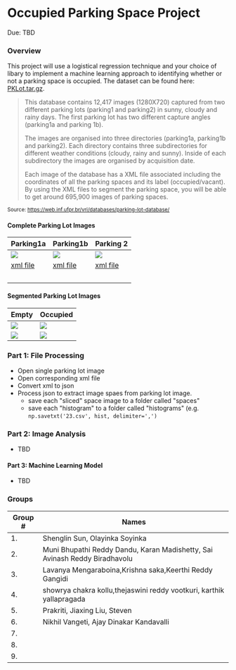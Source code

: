 Occupied Parking Space Project
==============================
Due: TBD

### Overview

This project will use a logistical regression technique and your choice of libary to implement a machine learning approach to identifying whether or not a parking space is occupied. The dataset can be found here: [PKLot.tar.gz](http://cs.mwsu.edu/~griffin/p-lot/pklot_images/PKLot.tar.gz). 

>This database contains 12,417 images (1280X720) captured from two different parking lots (parking1 and parking2) in sunny, cloudy and rainy days. The first parking lot has two different capture angles (parking1a and parking 1b).
>
>The images are organised into three directories (parking1a, parking1b and parking2). Each directory contains three subdirectories for different weather conditions (cloudy, rainy and sunny). Inside of each subdirectory the images are organised by acquisition date.
>
>Each image of the database has a XML file associated including the coordinates of all the parking spaces and its label (occupied/vacant). By using the XML files to segment the parking space, you will be able to get around 695,900 images of  parking spaces.

<sup>Source: https://web.inf.ufpr.br/vri/databases/parking-lot-database/ </sup>

#### Complete Parking Lot Images

| Parking1a| Parking1b |Parking 2
|---------|------------|--------------|
|  ![](http://cs.mwsu.edu/~griffin/p-lot/pklot_images/PKLot/PKLot/PUCPR/Sunny/2012-09-13/2012-09-13_08_21_07.jpg)     |  ![](http://cs.mwsu.edu/~griffin/p-lot/pklot_images/PKLot/PKLot/UFPR04/Sunny/2012-12-16/2012-12-16_12_05_07.jpg)     | ![](http://cs.mwsu.edu/~griffin/p-lot/pklot_images/PKLot/PKLot/UFPR05/Sunny/2013-02-28/2013-02-28_18_05_44.jpg) 
| [xml file](http://cs.mwsu.edu/~griffin/p-lot/pklot_images/PKLot/PKLot/UFPR04/Sunny/2012-12-16/2012-12-16_12_05_07.xml) | [xml file](http://cs.mwsu.edu/~griffin/p-lot/pklot_images/PKLot/PKLot/PUCPR/Sunny/2012-09-13/2012-09-13_10_20_17.xml) | [xml file](http://cs.mwsu.edu/~griffin/p-lot/pklot_images/PKLot/PKLot/UFPR05/Sunny/2013-02-28/2013-02-28_18_05_44.xml) |
|         |           |           |  

#### Segmented Parking Lot Images
| Empty | Occupied |
|---------|------------|
| ![](http://cs.mwsu.edu/~griffin/p-lot/pklot_images/PKLot/PKLotSegmented/UFPR05/Sunny/2013-02-28/Empty/2013-02-28_18_00_44%23011.jpg) | ![](http://cs.mwsu.edu/~griffin/p-lot/pklot_images/PKLot/PKLotSegmented/UFPR05/Sunny/2013-02-28/Occupied/2013-02-28_17_55_44%23011.jpg) | 
|![](http://cs.mwsu.edu/~griffin/p-lot/pklot_images/PKLot/PKLotSegmented/UFPR05/Sunny/2013-02-28/Empty/2013-02-28_18_30_45%23024.jpg) |  ![](http://cs.mwsu.edu/~griffin/p-lot/pklot_images/PKLot/PKLotSegmented/UFPR05/Sunny/2013-02-28/Occupied/2013-02-28_17_55_44%23024.jpg) |

### Part 1: File Processing 

- Open single parking lot image
- Open corresponding xml file
- Convert xml to json
- Process json to extract image spaes from parking lot image.
    - save each "sliced" space image to a folder called "spaces"
    - save each "histogram" to a folder called "histograms" (e.g. `np.savetxt('23.csv', hist, delimiter=',')`
    

### Part 2: Image Analysis

- TBD

#### Part 3: Machine Learning Model

- TBD



### Groups

| Group # | Names |
|---------|-------|
| 1.      | Shenglin Sun, Olayinka Soyinka |
| 2.      | Muni Bhupathi Reddy Dandu, Karan Madishetty, Sai Avinash Reddy Biradhavolu      |
| 3.      |  Lavanya Mengaraboina,Krishna saka,Keerthi Reddy Gangidi     |
| 4.      |   showrya chakra kollu,thejaswini reddy vootkuri, karthik yallapragada    |
| 5.      |  Prakriti, Jiaxing Liu, Steven     |
| 6.      |  Nikhil Vangeti, Ajay Dinakar Kandavalli     |
| 7.      |       |
| 8.      |       |
| 9.      |       |
